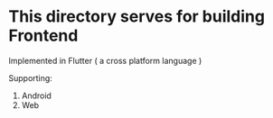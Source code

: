 # This directory serves for building Frontend

Implemented in Flutter ( a cross platform language )

Supporting:

1. Android
2. Web
